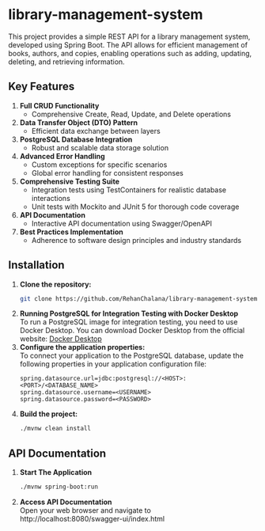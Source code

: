 # library-management-system
This project provides a simple REST API for a library management system, developed using Spring Boot. The API allows for efficient management of books, authors, and copies, enabling operations such as adding, updating, deleting, and retrieving information.

## Key Features

1. **Full CRUD Functionality**
   - Comprehensive Create, Read, Update, and Delete operations
2. **Data Transfer Object (DTO) Pattern**
   - Efficient data exchange between layers
3. **PostgreSQL Database Integration**
   - Robust and scalable data storage solution
4. **Advanced Error Handling**
   - Custom exceptions for specific scenarios
   - Global error handling for consistent responses
5. **Comprehensive Testing Suite**
   - Integration tests using TestContainers for realistic database interactions
   - Unit tests with Mockito and JUnit 5 for thorough code coverage
6. **API Documentation**
   - Interactive API documentation using Swagger/OpenAPI
7. **Best Practices Implementation**
   - Adherence to software design principles and industry standards

## Installation

1. **Clone the repository:**
   ```bash
   git clone https://github.com/RehanChalana/library-management-system.git
   ```
2. **Running PostgreSQL for Integration Testing with Docker Desktop** <br>
   To run a PostgreSQL image for integration testing, you need to use Docker Desktop. You can download Docker Desktop from the official website: [Docker Desktop](https://www.docker.com/products/docker-desktop/)
4. **Configure the application properties:** <br>
To connect your application to the PostgreSQL database, update the following properties in your application configuration file:
   ```properties
   spring.datasource.url=jdbc:postgresql://<HOST>:<PORT>/<DATABASE_NAME>
   spring.datasource.username=<USERNAME>
   spring.datasource.password=<PASSWORD>
   ```
5. **Build the project:**
   ```bash
   ./mvnw clean install

## API Documentation 
1. **Start The Application**
   ```bash
   ./mvnw spring-boot:run
   ```
2.   **Access API Documentation** <br>
     Open your web browser and navigate to <br>
     http://localhost:8080/swagger-ui/index.html
     


